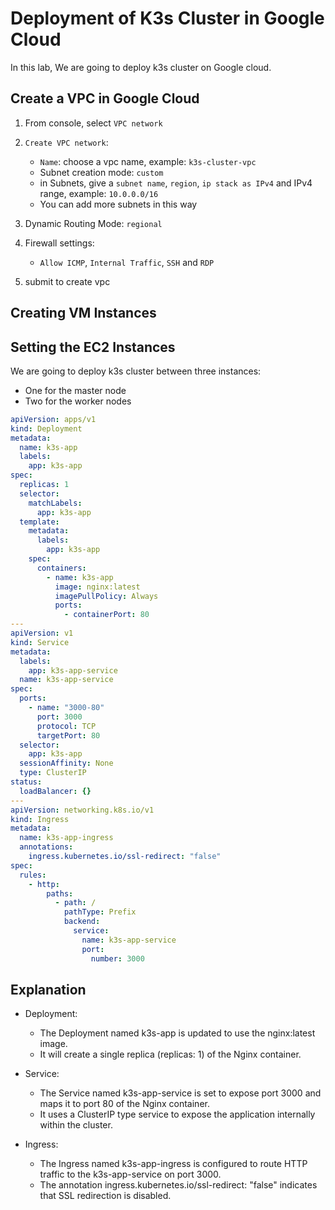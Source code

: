 # Deployment of K3s Cluster in Google Cloud

In this lab, We are going to deploy k3s cluster on Google cloud.

## Create a VPC in Google Cloud

1. From console, select `VPC network`
2. `Create VPC network`:
    - `Name`: choose a vpc name, example: `k3s-cluster-vpc`
    - Subnet creation mode: `custom`
    - in Subnets, give a `subnet name`, `region`, `ip stack as IPv4` and IPv4 range, example: `10.0.0.0/16`
    - You can add more subnets in this way

3. Dynamic Routing Mode: `regional`
4. Firewall settings:
    - `Allow ICMP`, `Internal Traffic`, `SSH` and `RDP`
5. submit to create vpc

## Creating VM Instances



## Setting the EC2 Instances

We are going to deploy k3s cluster between three instances:

- One for the master node
- Two for the worker nodes

```YAML
apiVersion: apps/v1
kind: Deployment
metadata:
  name: k3s-app
  labels:
    app: k3s-app
spec:
  replicas: 1
  selector:
    matchLabels:
      app: k3s-app
  template:
    metadata:
      labels:
        app: k3s-app
    spec:
      containers:
        - name: k3s-app
          image: nginx:latest
          imagePullPolicy: Always
          ports:
            - containerPort: 80
---
apiVersion: v1
kind: Service
metadata:
  labels:
    app: k3s-app-service
  name: k3s-app-service
spec:
  ports:
    - name: "3000-80"
      port: 3000
      protocol: TCP
      targetPort: 80
  selector:
    app: k3s-app
  sessionAffinity: None
  type: ClusterIP
status:
  loadBalancer: {}
---
apiVersion: networking.k8s.io/v1
kind: Ingress
metadata:
  name: k3s-app-ingress
  annotations:
    ingress.kubernetes.io/ssl-redirect: "false"
spec:
  rules:
    - http:
        paths:
          - path: /
            pathType: Prefix
            backend:
              service:
                name: k3s-app-service
                port:
                  number: 3000
```

## Explanation

- Deployment:
    - The Deployment named k3s-app is updated to use the nginx:latest image.
    - It will create a single replica (replicas: 1) of the Nginx container.

- Service:
    - The Service named k3s-app-service is set to expose port 3000 and maps it to port 80 of the Nginx container.
    - It uses a ClusterIP type service to expose the application internally within the cluster.

- Ingress:
    - The Ingress named k3s-app-ingress is configured to route HTTP traffic to the k3s-app-service on port 3000.
    - The annotation ingress.kubernetes.io/ssl-redirect: "false" indicates that SSL redirection is disabled.
